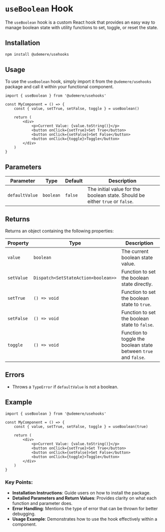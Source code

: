 # `useBoolean` Hook

The `useBoolean` hook is a custom React hook that provides an easy way to manage boolean state with utility functions to set, toggle, or reset the state.

## Installation

```bash
npm install @udemere/usehooks
```

## Usage

To use the `useBoolean` hook, simply import it from the `@udemere/usehooks` package and call it within your functional component.

```tsx
import { useBoolean } from '@udemere/usehooks'

const MyComponent = () => {
	const { value, setTrue, setFalse, toggle } = useBoolean()

	return (
		<div>
			<p>Current Value: {value.toString()}</p>
			<button onClick={setTrue}>Set True</button>
			<button onClick={setFalse}>Set False</button>
			<button onClick={toggle}>Toggle</button>
		</div>
	)
}
```

## Parameters

| Parameter      | Type      | Default | Description                                                                  |
| -------------- | --------- | ------- | ---------------------------------------------------------------------------- |
| `defaultValue` | `boolean` | `false` | The initial value for the boolean state. Should be either `true` or `false`. |

## Returns

Returns an object containing the following properties:

| Property   | Type                                | Description                                                      |
| ---------- | ----------------------------------- | ---------------------------------------------------------------- |
| `value`    | `boolean`                           | The current boolean state value.                                 |
| `setValue` | `Dispatch<SetStateAction<boolean>>` | Function to set the boolean state directly.                      |
| `setTrue`  | `() => void`                        | Function to set the boolean state to `true`.                     |
| `setFalse` | `() => void`                        | Function to set the boolean state to `false`.                    |
| `toggle`   | `() => void`                        | Function to toggle the boolean state between `true` and `false`. |

## Errors

- Throws a `TypeError` if `defaultValue` is not a boolean.

## Example

```tsx
import { useBoolean } from '@udemere/usehooks'

const MyComponent = () => {
	const { value, setTrue, setFalse, toggle } = useBoolean(true)

	return (
		<div>
			<p>Current Value: {value.toString()}</p>
			<button onClick={setTrue}>Set True</button>
			<button onClick={setFalse}>Set False</button>
			<button onClick={toggle}>Toggle</button>
		</div>
	)
}
```

### Key Points:

- **Installation Instructions**: Guide users on how to install the package.
- **Detailed Parameters and Return Values**: Provides clarity on what each function and parameter does.
- **Error Handling**: Mentions the type of error that can be thrown for better debugging.
- **Usage Example**: Demonstrates how to use the hook effectively within a component.
